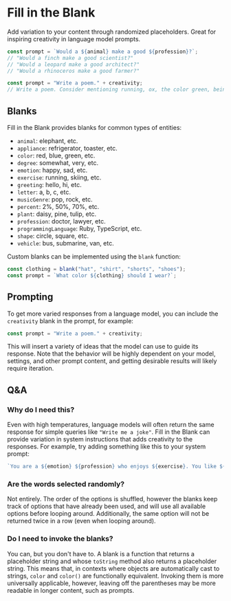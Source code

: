 # Fill in the Blank

Add variation to your content through randomized placeholders. Great for inspiring creativity in language model prompts.

```ts
const prompt = `Would a ${animal} make a good ${profession}?`;
// "Would a finch make a good scientist?"
// "Would a leopard make a good architect?"
// "Would a rhinoceros make a good farmer?"
```

```ts
const prompt = "Write a poem." + creativity;
// Write a poem. Consider mentioning running, ox, the color green, being surprised, parsley, submarine, electric kettle, rectangle, jazz music, or scientist.
```

## Blanks

Fill in the Blank provides blanks for common types of entities:

- `animal`: elephant, etc.
- `appliance`: refrigerator, toaster, etc.
- `color`: red, blue, green, etc.
- `degree`: somewhat, very, etc.
- `emotion`: happy, sad, etc.
- `exercise`: running, skiing, etc.
- `greeting`: hello, hi, etc.
- `letter`: a, b, c, etc.
- `musicGenre`: pop, rock, etc.
- `percent`: 2%, 50%, 70%, etc.
- `plant`: daisy, pine, tulip, etc.
- `profession`: doctor, lawyer, etc.
- `programmingLanguage`: Ruby, TypeScript, etc.
- `shape`: circle, square, etc.
- `vehicle`: bus, submarine, van, etc.

Custom blanks can be implemented using the `blank` function:

```ts
const clothing = blank("hat", "shirt", "shorts", "shoes");
const prompt = `What color ${clothing} should I wear?`;
```

## Prompting

To get more varied responses from a language model, you can include the `creativity` blank in the prompt, for example:

```ts
const prompt = "Write a poem." + creativity;
```

This will insert a variety of ideas that the model can use to guide its response. Note that the behavior will be highly dependent on your model, settings, and other prompt content, and getting desirable results will likely require iteration.

## Q&A

### Why do I need this?

Even with high temperatures, language models will often return the same response for simple queries like `"Write me a joke"`. Fill in the Blank can provide variation in system instructions that adds creativity to the responses. For example, try adding something like this to your system prompt:

```ts
`You are a ${emotion} ${profession} who enjoys ${exercise}. You like ${musicGenre} music and you ride a ${vehicle} to work.`;
```

### Are the words selected randomly?

Not entirely. The order of the options is shuffled, however the blanks keep track of options that have already been used, and will use all available options before looping around. Additionally, the same option will not be returned twice in a row (even when looping around).

### Do I need to invoke the blanks?

You can, but you don't have to. A blank is a function that returns a placeholder string and whose `toString` method also returns a placeholder string. This means that, in contexts where objects are automatically cast to strings, `color` and `color()` are functionally equivalent. Invoking them is more universally applicable, however, leaving off the parentheses may be more readable in longer content, such as prompts.

